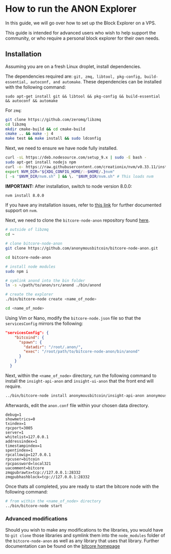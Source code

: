 # How to run the ANON Explorer

In this guide, we will go over how to set up the Block Explorer on a VPS.

This guide is intended for advanced users who wish to help support the community, or who require a personal block explorer for their own needs.

## Installation

Assuming you are on a fresh Linux droplet, install dependencies.

The dependencies required are: `git, zmq, libtool, pkg-config, build-essential, autoconf, and automake`. These dependencies can be installed with the following command:

```
sudo apt-get install git && libtool && pkg-config && build-essential && autoconf && automake
```

For `zmq`:

```bash
git clone https://github.com/zeromq/libzmq
cd libzmq
mkdir cmake-build && cd cmake-build
cmake .. && make -j 4
make test && make install && sudo ldconfig
```

Next, we need to ensure we have node fully installed.

```bash
curl -sL https://deb.nodesource.com/setup_9.x | sudo -E bash -
sudo apt-get install nodejs npm
curl -o- https://raw.githubusercontent.com/creationix/nvm/v0.33.11/install.sh | bash
export NVM_DIR="${XDG_CONFIG_HOME/:-$HOME/.}nvm"
[ -s "$NVM_DIR/nvm.sh" ] && \. "$NVM_DIR/nvm.sh" # This loads nvm
```

**IMPORTANT:** After installation, switch to node version 8.0.0:

```bash
nvm install 8.0.0
```

If you have any installation issues, refer to [this link](https://gist.github.com/d2s/372b5943bce17b964a79) for further documented support on `nvm`.

Next, we need to clone the `bitcore-node-anon` repository found [here](https://github.com/anonymousbitcoin/bitcore-node-anon).

<!-- MOVE THE ADDITIONAL STUFF TO THE BOTTOM -->

```bash
# outside of libzmq
cd ~

# clone bitcore-node-anon
git clone https://github.com/anonymousbitcoin/bitcore-node-anon.git

cd bitcore-node-anon

# install node modules
sudo npm i

# symlink anond into the bin folder
ln -s ~/path/to/anon/src/anond ./bin/anond

# create the explorer
./bin/bitcore-node create <name_of_node>

cd <name_of_node>
```

Using Vim or Nano, modify the `bitcore-node.json` file so that the `servicesConfig` mirrors the following:

```json
"servicesConfig": {
    "bitcoind": {
      "spawn": {
        "datadir": "/root/.anon/",
        "exec": "/root/path/to/bitcore-node-anon/bin/anond"
      }
    }
  }
```

Next, within the `<name_of_node>` directory, run the following command to install the `insight-api-anon` and `insight-ui-anon` that the front end will require.

```bash
../bin/bitcore-node install anonymousbitcoin/insight-api-anon anonymousbitcoin/insight-ui-anon
```

Afterwards, edit the `anon.conf` file within your chosen data directory.

```vim
debug=1
showmetrics=0
txindex=1
rpcport=3005
server=1
whitelist=127.0.0.1
addressindex=1
timestampindex=1
spentindex=1
rpcallowip=127.0.0.1
rpcuser=bitcoin
rpcpassword=local321
uacomment=bitcore
zmqpubrawtx=tcp://127.0.0.1:28332
zmqpubhashblock=tcp://127.0.0.1:28332
```

Once thats all completed, you are ready to start the bitcore node with the following command:

```bash
# from within the <name_of_node> directory
../bin/bitcore-node start
```

### Advanced modifications

Should you wish to make any modifications to the libraries, you would have to `git clone` those libraries and symlink them into the `node_modules` folder of the `bitcore-node-anon` as well as any library that uses that library. Further documentation can be found on the [bitcore homepage](https://bitcore.io/)

